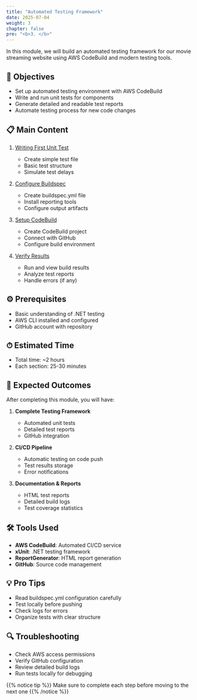 ```yaml
---
title: "Automated Testing Framework"
date: 2025-07-04
weight: 3
chapter: false
pre: "<b>3. </b>"
---
```


In this module, we will build an automated testing framework for our movie streaming website using AWS CodeBuild and modern testing tools.

## 🎯 Objectives

- Set up automated testing environment with AWS CodeBuild
- Write and run unit tests for components
- Generate detailed and readable test reports
- Automate testing process for new code changes

## 📋 Main Content

1. [Writing First Unit Test](3.1-codebuild-setup/)
   - Create simple test file
   - Basic test structure
   - Simulate test delays

2. [Configure Buildspec](3.2-buildspec-setup/)
   - Create buildspec.yml file
   - Install reporting tools
   - Configure output artifacts

3. [Setup CodeBuild](3.3-codebuild-project/)
   - Create CodeBuild project
   - Connect with GitHub
   - Configure build environment

4. [Verify Results](3.4-verify-results/)
   - Run and view build results
   - Analyze test reports
   - Handle errors (if any)

## ⚙️ Prerequisites

- Basic understanding of .NET testing
- AWS CLI installed and configured
- GitHub account with repository

## ⏱ Estimated Time

- Total time: ~2 hours
- Each section: 25-30 minutes

## 📌 Expected Outcomes

After completing this module, you will have:

1. **Complete Testing Framework**
   - Automated unit tests
   - Detailed test reports
   - GitHub integration

2. **CI/CD Pipeline**
   - Automatic testing on code push
   - Test results storage
   - Error notifications

3. **Documentation & Reports**
   - HTML test reports
   - Detailed build logs
   - Test coverage statistics

## 🛠 Tools Used

- **AWS CodeBuild**: Automated CI/CD service
- **xUnit**: .NET testing framework
- **ReportGenerator**: HTML report generation
- **GitHub**: Source code management

## 💡 Pro Tips

- Read buildspec.yml configuration carefully
- Test locally before pushing
- Check logs for errors
- Organize tests with clear structure

## 🔍 Troubleshooting

- Check AWS access permissions
- Verify GitHub configuration
- Review detailed build logs
- Run tests locally for debugging

{{% notice tip %}}
Make sure to complete each step before moving to the next one
{{% /notice %}}
